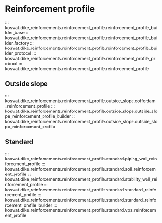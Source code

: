 # Reinforcement profile

::: koswat.dike_reinforcements.reinforcement_profile.reinforcement_profile_builder_base
::: koswat.dike_reinforcements.reinforcement_profile.reinforcement_profile_builder_factory
::: koswat.dike_reinforcements.reinforcement_profile.reinforcement_profile_builder_protocol
::: koswat.dike_reinforcements.reinforcement_profile.reinforcement_profile_protocol
::: koswat.dike_reinforcements.reinforcement_profile.reinforcement_profile

## Outside slope

::: koswat.dike_reinforcements.reinforcement_profile.outside_slope.cofferdam_reinforcement_profile
::: koswat.dike_reinforcements.reinforcement_profile.outside_slope.outside_slope_reinforcement_profile_builder
::: koswat.dike_reinforcements.reinforcement_profile.outside_slope.outside_slope_reinforcement_profile


## Standard

::: koswat.dike_reinforcements.reinforcement_profile.standard.piping_wall_reinforcement_profile
::: koswat.dike_reinforcements.reinforcement_profile.standard.soil_reinforcement_profile
::: koswat.dike_reinforcements.reinforcement_profile.standard.stability_wall_reinforcement_profile
::: koswat.dike_reinforcements.reinforcement_profile.standard.standard_reinforcement_profile
::: koswat.dike_reinforcements.reinforcement_profile.standard.standard_reinforcement_profile_builder
::: koswat.dike_reinforcements.reinforcement_profile.standard.vps_reinforcement_profile
